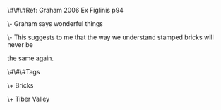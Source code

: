 \\\#\\\#\\\#Ref: Graham 2006 Ex Figlinis p94



\\- Graham says wonderful things



\\- This suggests to me that the way we understand stamped bricks will never
be

the same again.



\\\#\\\#\\\#Tags

\\+ Bricks

\\+ Tiber Valley

